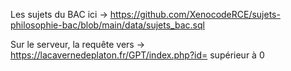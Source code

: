 Les sujets du BAC ici → https://github.com/XenocodeRCE/sujets-philosophie-bac/blob/main/data/sujets_bac.sql

Sur le serveur, la requête vers → https://lacavernedeplaton.fr/GPT/index.php?id= supérieur à 0

